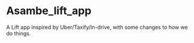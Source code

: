 # Asambe_lift_app
A Lift app inspired by Uber/Taxify/In-drive, with some changes to how we do things.
